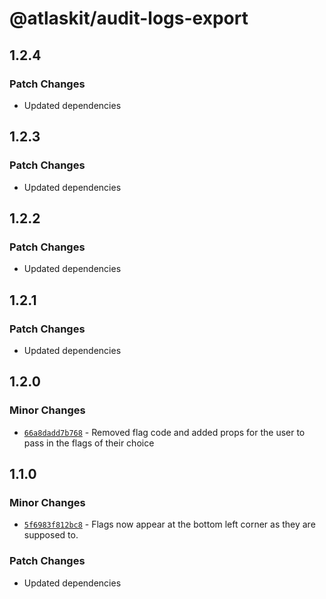 # @atlaskit/audit-logs-export

## 1.2.4

### Patch Changes

- Updated dependencies

## 1.2.3

### Patch Changes

- Updated dependencies

## 1.2.2

### Patch Changes

- Updated dependencies

## 1.2.1

### Patch Changes

- Updated dependencies

## 1.2.0

### Minor Changes

- [`66a8dadd7b768`](https://bitbucket.org/atlassian/atlassian-frontend-monorepo/commits/66a8dadd7b768) -
  Removed flag code and added props for the user to pass in the flags of their choice

## 1.1.0

### Minor Changes

- [`5f6983f812bc8`](https://bitbucket.org/atlassian/atlassian-frontend-monorepo/commits/5f6983f812bc8) -
  Flags now appear at the bottom left corner as they are supposed to.

### Patch Changes

- Updated dependencies
